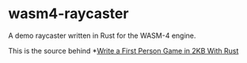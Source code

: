 # wasm4-raycaster
A demo raycaster written in Rust for the WASM-4 engine.

This is the source behind *[Write a First Person Game in 2KB With Rust](https://grantshandy.github.io/posts/raycasting/)
